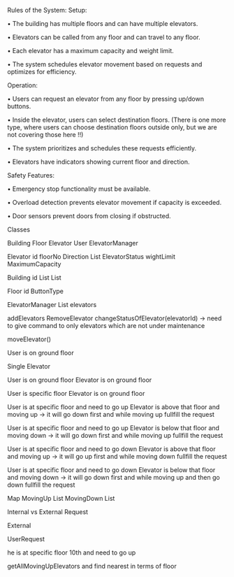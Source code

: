 Rules of the System:
Setup:

• The building has multiple floors and can have multiple elevators.

• Elevators can be called from any floor and can travel to any floor.

• Each elevator has a maximum capacity and weight limit.

• The system schedules elevator movement based on requests and optimizes for efficiency.

Operation:

• Users can request an elevator from any floor by pressing up/down buttons.

• Inside the elevator, users can select destination floors. (There is one more type, where users can choose destination floors outside only, but we are not covering those here !!)

• The system prioritizes and schedules these requests efficiently.

• Elevators have indicators showing current floor and direction.

Safety Features:

• Emergency stop functionality must be available.

• Overload detection prevents elevator movement if capacity is exceeded.

• Door sensors prevent doors from closing if obstructed.


Classes

Building 
Floor
Elevator
User
ElevatorManager


Elevator
id
floorNo
Direction
List<Request>
ElevatorStatus
wightLimit
MaximumCapacity



Building 
id
List<Elevator>
List<Floors>

Floor
id
ButtonType


ElevatorManager
List<Elevators> elevators

addElevators
RemoveElevator
changeStatusOfElevator(elevatorId) -> need to give command to only elevators which are not under maintenance

moveElevator()


User is on ground floor 

Single Elevator

User is on ground floor
Elevator is on ground floor


User is specific floor
Elevator is on ground floor

User is at specific floor and need to go up
Elevator is above that floor and moving up -> it will go down first and while moving up fullfill the request

User is at specific floor and need to go up
Elevator is below that floor and moving down -> it will go down first and while moving up fullfill the request


User is at specific floor and need to go down
Elevator is above that floor and moving up -> it will go up first and while moving down fullfill the request

User is at specific floor and need to go down
Elevator is below that floor and moving down -> it will go down first and while moving up and then go down fullfill the request



Map
MovingUp List<Elevators>
MovingDown List<Elevators>

Internal vs External Request


External

UserRequest

he is at specific floor 10th and need to go up

getAllMovingUpElevators and find nearest in terms of floor







